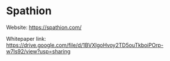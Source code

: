 # Spathion

Website: https://spathion.com/

Whitepaper link: https://drive.google.com/file/d/1BVXlgoHvoy2TD5ouTkboiPOrp-w7Is92/view?usp=sharing
